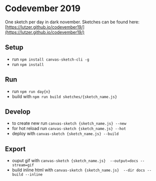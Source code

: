 # Codevember 2019

One sketch per day in dark november. Sketches can be found here: [https://lutzer.github.io/codevember19/](https://lutzer.github.io/codevember19/)

## Setup

* run `npm install canvas-sketch-cli -g`
* run `npm install`

## Run

* run `npm run day{n}`
* build with `npm run build sketches/{sketch_name.js}`

## Develop 

* to create new run `canvas-sketch {sketch_name.js} --new`
* for hot reload run `canvas-sketch {sketch_name.js} --hot`
* deploy with `canvas-sketch {sketch_name.js} --build`

## Export

* ouput gif with `canvas-sketch {sketch_name.js}  --output=docs --stream=gif`
* build inline html with `canvas-sketch {sketch_name.js}  --dir docs --build --inline`
